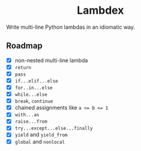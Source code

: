 <h1 style="text-align: center">Lambdex</h1>

Write multi-line Python lambdas in an idiomatic way.

## Roadmap

 - [x] non-nested multi-line lambda
 - [x] `return`
 - [x] `pass`
 - [x] `if...elif...else`
 - [x] `for..in...else` 
 - [x] `while...else`
 - [x] `break`, `continue`
 - [x] chained assignments like `a <= b <= 1`
 - [x] `with...as`
 - [x] `raise...from`
 - [x] `try...except...else...finally`
 - [x] `yield` and `yield_from`
 - [x] `global` and `nonlocal`